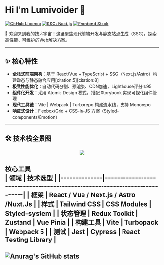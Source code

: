 # Hi I'm Lumivoider 🌟

[![GitHub License](https://img.shields.io/badge/license-MIT-blue.svg)](https://github.com/Lumivoider/Lumivoider/blob/main/LICENSE)
[![SSG: Next.js](https://img.shields.io/badge/SSG-Next.js-000000?logo=next.js)](https://nextjs.org/)
[![Frontend Stack](https://img.shields.io/badge/Stack-React%20|%20Vue%20|%20TypeScript-61DAFB?logo=react)](https://react.dev/)

👋 欢迎来到我的技术宇宙！这里聚焦现代前端开发与静态站点生成（SSG），探索高性能、可维护的Web解决方案。

---

## ✨ 核心特性

- **全栈式前端架构**：基于 React/Vue + TypeScript + SSG（Next.js/Astro）构建动态与静态融合应用[citation:5][citation:8]
- **极致性能优化**：自动代码分割、预渲染、CDN加速，Lighthouse评分 ≥95
- **组件化开发**：采用 Atomic Design 模式，搭配 Storybook 实现可视化组件管理
- **现代工具链**：Vite | Webpack | Turborepo 构建流水线，支持 Monorepo
- **响应式设计**：Flexbox/Grid + CSS-in-JS 方案（Styled-components/Emotion）

---

## 🛠️ 技术栈全景图

<p align="center">
  <img src="https://skillicons.dev/icons?i=react,nextjs,typescript,nodejs,vue,vite,webpack,graphql,sass,tailwind" />
</p>

**核心工具**  
| 领域         | 技术选型                                                                 |
|--------------|--------------------------------------------------------------------------|
| **框架**     | React / Vue / Next.js / Astro /Nuxt.Js                               |
| **样式**     | Tailwind CSS | CSS Modules | Styled-system                            |
| **状态管理** | Redux Toolkit | Zustand | Vue Pinia                                |
| **构建工具** | Vite | Turbopack | Webpack 5                                |
| **测试**     | Jest | Cypress | React Testing Library                    |
---
![Anurag's GitHub stats](https://github-readme-stats.vercel.app/api?username=lumivoider&show_icons=true&theme=radical)
---
